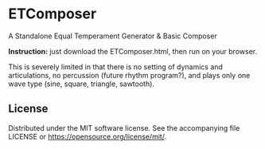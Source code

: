 # ETComposer
A Standalone Equal Temperament Generator &amp; Basic Composer

**Instruction:** just download the ETComposer.html, then run on your browser.

This is severely limited in that there is no setting of dynamics and articulations, no percussion (future rhythm program?), and plays only one wave type (sine, square, triangle, sawtooth).

## License
Distributed under the MIT software license. See the accompanying file LICENSE or https://opensource.org/license/mit/.
